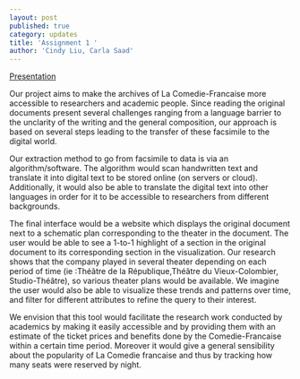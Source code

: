 ```yaml
---
layout: post
published: true
category: updates
title: 'Assignment 1 '
author: 'Cindy Liu, Carla Saad'
---
```


[Presentation](https://docs.google.com/presentation/d/1FBf-5_LKxZB9JUgpNadwdxO0MkVr2Z_wX4c90qKx_uk/edit?usp=sharing) 

Our project aims to make the archives of La Comedie-Francaise more accessible to researchers and academic people. Since reading the original documents present several challenges ranging from a language barrier to the unclarity of the writing and the general composition, our approach is based on several steps leading to the transfer of these facsimile to the digital world. 

Our extraction method to go from facsimile to data is via an algorithm/software. The algorithm would scan handwritten text and translate it into digital text to be stored online (on servers or cloud). Additionally, it would also be able to translate the digital text into other languages in order for it to be accessible to  researchers from different backgrounds.

The final interface would be a website which displays the original document next to a schematic plan corresponding to the theater in the document. The user would be able to see a 1-to-1 highlight of a section in the original document to its corresponding section in the visualization. Our research shows that the company played in several theater depending on each period of time (ie :Théâtre de la République,Théâtre du Vieux-Colombier, Studio-Théâtre), so various theater plans would be available. We imagine the user would also be able to visualize these trends and patterns over time, and filter for different attributes to refine the query to their interest.

We envision that this tool would facilitate the research work conducted by academics by making it easily accessible and by providing them with an estimate of the ticket prices and benefits done by the Comedie-Francaise within a certain time period. Moreover it would give a general sensibility about the popularity of La Comedie francaise and thus by tracking how many seats were reserved by night.